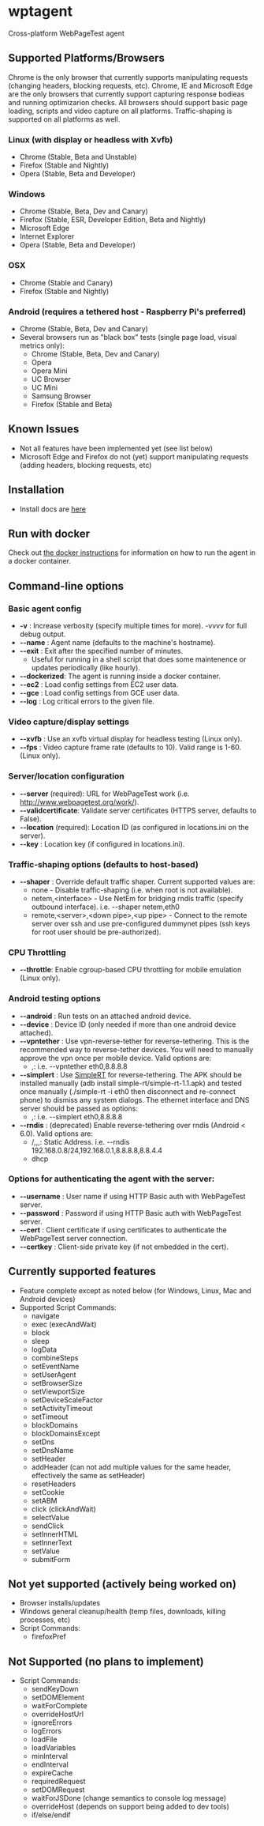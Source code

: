# wptagent
Cross-platform WebPageTest agent

## Supported Platforms/Browsers
Chrome is the only browser that currently supports manipulating requests (changing headers, blocking requests, etc).  Chrome, IE and Microsoft Edge are the only browsers that currently support capturing response bodieas and running optimizarion checks.  All browsers should support basic page loading, scripts and video capture on all platforms.  Traffic-shaping is supported on all platforms as well.

### Linux (with display or headless with Xvfb)
* Chrome (Stable, Beta and Unstable)
* Firefox (Stable and Nightly)
* Opera (Stable, Beta and Developer)

### Windows
* Chrome (Stable, Beta, Dev and Canary)
* Firefox (Stable, ESR, Developer Edition, Beta and Nightly)
* Microsoft Edge
* Internet Explorer
* Opera (Stable, Beta and Developer)

### OSX
* Chrome (Stable and Canary)
* Firefox (Stable and Nightly)

### Android (requires a tethered host - Raspberry Pi's preferred)
* Chrome (Stable, Beta, Dev and Canary)
* Several browsers run as "black box" tests (single page load, visual metrics only):
    * Chrome (Stable, Beta, Dev and Canary)
    * Opera
    * Opera Mini
    * UC Browser
    * UC Mini
    * Samsung Browser
    * Firefox (Stable and Beta)

## Known Issues
* Not all features have been implemented yet (see list below)
* Microsoft Edge and Firefox do not (yet) support manipulating requests (adding headers, blocking requests, etc)

## Installation
* Install docs are [here](docs/install.md)

## Run with docker
Check out [the docker instructions](docs/docker.md) for information on how to
run the agent in a docker container.

## Command-line options
### Basic agent config
* **-v** : Increase verbosity (specify multiple times for more). -vvvv for full debug output.
* **--name** : Agent name (defaults to the machine's hostname).
* **--exit** : Exit after the specified number of minutes.
    * Useful for running in a shell script that does some maintenence or updates periodically (like hourly).
* **--dockerized**: The agent is running inside a docker container.
* **--ec2** : Load config settings from EC2 user data.
* **--gce** : Load config settings from GCE user data.
* **--log** : Log critical errors to the given file.

### Video capture/display settings
* **--xvfb** : Use an xvfb virtual display for headless testing (Linux only).
* **--fps** : Video capture frame rate (defaults to 10). Valid range is 1-60. (Linux only).

### Server/location configuration
* **--server** (required): URL for WebPageTest work (i.e. http://www.webpagetest.org/work/).
* **--validcertificate**: Validate server certificates (HTTPS server, defaults to False).
* **--location** (required): Location ID (as configured in locations.ini on the server).
* **--key** : Location key (if configured in locations.ini).

### Traffic-shaping options (defaults to host-based)
* **--shaper** : Override default traffic shaper. Current supported values are:
    * none - Disable traffic-shaping (i.e. when root is not available).
    * netem,\<interface\> - Use NetEm for bridging rndis traffic (specify outbound interface).  i.e. --shaper netem,eth0
    * remote,\<server\>,\<down pipe\>,\<up pipe\> - Connect to the remote server over ssh and use pre-configured dummynet pipes (ssh keys for root user should be pre-authorized).

### CPU Throttling
* **--throttle**: Enable cgroup-based CPU throttling for mobile emulation (Linux only).

### Android testing options
* **--android** : Run tests on an attached android device.
* **--device** : Device ID (only needed if more than one android device attached).
* **--vpntether** : Use vpn-reverse-tether for reverse-tethering. This is the recommended way to reverse-tether devices. You will need to manually approve the vpn once per mobile device. Valid options are:
    * <interface>,<dns>: i.e. --vpntether eth0,8.8.8.8
* **--simplert** : Use [SimpleRT](https://github.com/vvviperrr/SimpleRT) for reverse-tethering.  The APK should be installed manually (adb install simple-rt/simple-rt-1.1.apk) and tested once manually (./simple-rt -i eth0 then disconnect and re-connect phone) to dismiss any system dialogs.  The ethernet interface and DNS server should be passed as options:
    * <interface>,<dns1>: i.e. --simplert eth0,8.8.8.8
* **--rndis** : (deprecated) Enable reverse-tethering over rndis (Android < 6.0).  Valid options are:
    * <ip>/<network>,<gateway>,<dns1>,<dns2>: Static Address.  i.e. --rndis 192.168.0.8/24,192.168.0.1,8.8.8.8,8.8.4.4
    * dhcp

### Options for authenticating the agent with the server:
* **--username** : User name if using HTTP Basic auth with WebPageTest server.
* **--password** : Password if using HTTP Basic auth with WebPageTest server.
* **--cert** : Client certificate if using certificates to authenticate the WebPageTest server connection.
* **--certkey** : Client-side private key (if not embedded in the cert).

## Currently supported features
* Feature complete except as noted below (for Windows, Linux, Mac and Android devices)
* Supported Script Commands:
    * navigate
    * exec (execAndWait)
    * block
    * sleep
    * logData
    * combineSteps
    * setEventName
    * setUserAgent
    * setBrowserSize
    * setViewportSize
    * setDeviceScaleFactor
    * setActivityTimeout
    * setTimeout
    * blockDomains
    * blockDomainsExcept
    * setDns
    * setDnsName
    * setHeader
    * addHeader (can not add multiple values for the same header, effectively the same as setHeader)
    * resetHeaders
    * setCookie
    * setABM
    * click (clickAndWait)
    * selectValue
    * sendClick
    * setInnerHTML
    * setInnerText
    * setValue
    * submitForm

## Not yet supported (actively being worked on)
* Browser installs/updates
* Windows general cleanup/health (temp files, downloads, killing processes, etc)
* Script Commands:
    * firefoxPref

## Not Supported (no plans to implement)
* Script Commands:
    * sendKeyDown
    * setDOMElement
    * waitForComplete
    * overrideHostUrl
    * ignoreErrors
    * logErrors
    * loadFile
    * loadVariables
    * minInterval
    * endInterval
    * expireCache
    * requiredRequest
    * setDOMRequest
    * waitForJSDone (change semantics to console log message)
    * overrideHost (depends on support being added to dev tools)
    * if/else/endif

